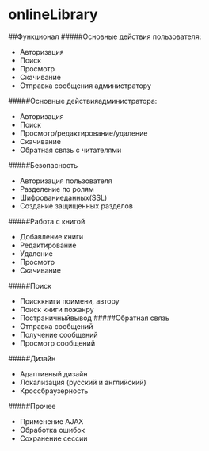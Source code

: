 # onlineLibrary
##Функционал
#####Основные действия пользователя:

* Авторизация
* Поиск
* Просмотр
* Скачивание
* Отправка сообщения
администратору

#####Основные действияадминистратора:
* Авторизация
* Поиск
* Просмотр/редактирование/удаление
* Скачивание
* Обратная связь с читателями

#####Безопасность
* Авторизация пользователя
* Разделение по ролям
* Шифрованиеданных(SSL)
* Создание защищенных разделов

#####Работа с книгой
* Добавление книги
* Редактирование
* Удаление
* Просмотр
* Скачивание

#####Поиск
* Поисккниги поимени, автору
* Поиск книги пожанру
* Постраничныйвывод
#####Обратная связь
* Отправка сообщений
* Получение сообщений
* Просмотр сообщений

#####Дизайн
* Адаптивный дизайн
* Локализация (русский и английский)
* Кроссбраузерность

#####Прочее
* Применение AJAX
* Обработка ошибок
* Сохранение сессии